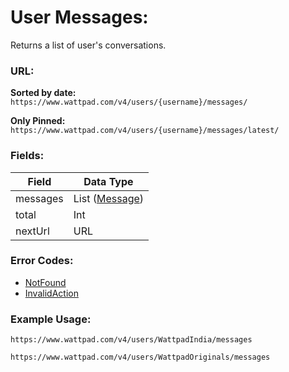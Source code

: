 # User Messages:

Returns a list of user's conversations.

### URL:

**Sorted by date:** \
`https://www.wattpad.com/v4/users/{username}/messages/`

**Only Pinned:** \
`https://www.wattpad.com/v4/users/{username}/messages/latest/`

### Fields:

| Field | Data Type |
| - | - |
| messages | List ([Message](../Data_Types/Message.md)) |
| total | Int |
| nextUrl | URL |

### Error Codes:

- [NotFound](../General/Error_Codes.md#1014)
- [InvalidAction](../General/Error_Codes.md#1131)

### Example Usage:

`https://www.wattpad.com/v4/users/WattpadIndia/messages`

`https://www.wattpad.com/v4/users/WattpadOriginals/messages`